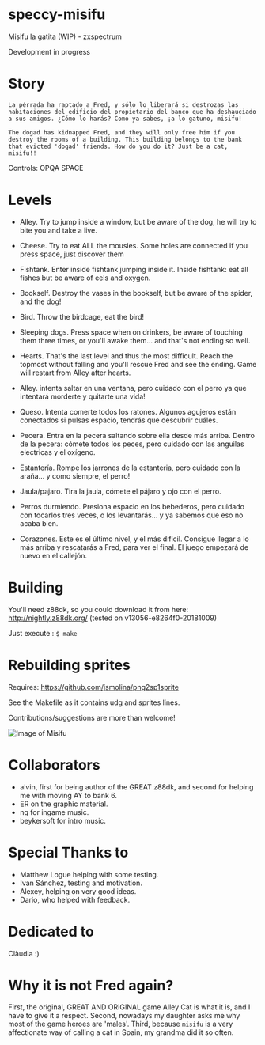 # speccy-misifu
Misifu la gatita (WIP) - zxspectrum

Development in progress

# Story
```
La pérrada ha raptado a Fred, y sólo lo liberará si destrozas las habitaciones del edificio del propietario del banco que ha deshauciado a sus amigos. ¿Cómo lo harás? Como ya sabes, ¡a lo gatuno, misifu!
```

```
The dogad has kidnapped Fred, and they will only free him if you destroy the rooms of a building. This building belongs to the bank that evicted 'dogad' friends. How do you do it? Just be a cat, misifu!!
```
Controls: OPQA SPACE

# Levels
- Alley. Try to jump inside a window, but be aware of the dog, he will try to bite you and take a live.
- Cheese. Try to eat ALL the mousies. Some holes are connected if you press space, just discover them
- Fishtank. Enter inside fishtank jumping inside it. Inside fishtank: eat all fishes but be aware of eels and oxygen.
- Bookself. Destroy the vases in the bookself, but be aware of the spider, and the dog!
- Bird. Throw the birdcage, eat the bird!
- Sleeping dogs. Press space when on drinkers, be aware of touching them three times, or you'll awake them... and that's not ending so well.
- Hearts. That's the last level and thus the most difficult. Reach the topmost without falling and you'll rescue Fred and see the ending. 
Game will restart from Alley after hearts.

- Alley. intenta saltar en una ventana, pero cuidado con el perro ya que intentará morderte y quitarte una vida!
- Queso. Intenta comerte todos los ratones. Algunos agujeros están conectados si pulsas espacio, tendrás que descubrir cuáles.
- Pecera. Entra en la pecera saltando sobre ella desde más arriba. Dentro de la pecera: cómete todos los peces, pero cuidado con las anguilas electricas y el oxígeno.
- Estantería. Rompe los jarrones de la estanteria, pero cuidado con la araña... y como siempre, el perro!
- Jaula/pajaro. Tira la jaula, cómete el pájaro y ojo con el perro.
- Perros durmiendo. Presiona espacio en los bebederos, pero cuidado con tocarlos tres veces, o los levantarás... y ya sabemos que eso no acaba bien.
- Corazones. Este es el último nivel, y el más dificil. Consigue llegar a lo más arriba y rescatarás a Fred, para ver el final.
El juego empezará de nuevo en el callejón.

# Building
You'll need z88dk, so you could download it from here:
http://nightly.z88dk.org/
(tested on v13056-e8264f0-20181009)

Just execute :
`$ make` 

# Rebuilding sprites
Requires:
https://github.com/jsmolina/png2sp1sprite

See the Makefile as it contains udg and sprites lines.



Contributions/suggestions are more than welcome!

![Image of Misifu](https://user-images.githubusercontent.com/447481/50655530-c5d09800-0f90-11e9-8c1a-0f209cd2cd70.png)


# Collaborators
* alvin, first for being author of the GREAT z88dk, and second for helping me with moving AY to bank 6.
* ER on the graphic material.
* nq for ingame music.
* beykersoft for intro music.

# Special Thanks to
* Matthew Logue helping with some testing.
* Ivan Sánchez, testing and motivation.
* Alexey, helping on very good ideas.
* Dario, who helped with feedback.

# Dedicated to
Clàudia :)

# Why it is not Fred again?
First, the original, GREAT AND ORIGINAL game Alley Cat is what it is, and I have to give it a respect. 
Second, nowadays my daughter asks me why most of the game heroes are 'males'.
Third, because `misifu` is a very affectionate way of calling a cat in Spain, my grandma did it so often.
